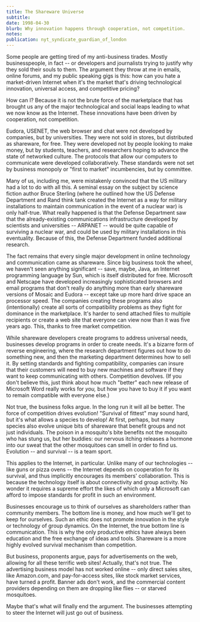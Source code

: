 ```yaml
---
title: The Shareware Universe
subtitle: 
date: 1998-04-30
blurb: Why innovation happens through cooperation, not competition.
notes: 
publication: nyt_syndicate_guardian_of_london
---
```



Some people are getting tired of my anti-business tirades. Mostly businesspeople, in fact -- or developers and journalists trying to justify why they sold their souls to them. The argument they throw at me in emails, online forums, and my public speaking gigs is this: how can you hate a market-driven Internet when it's the market that's driving technological innovation, universal access, and competitive pricing?

How can I? Because it is not the brute force of the marketplace that has brought us any of the major technological and social leaps leading to what we now know as the Internet. These innovations have been driven by cooperation, not competition.

Eudora, USENET, the web browser and chat were not developed by companies, but by universities. They were not sold in stores, but distributed as shareware, for free. They were developed not by people looking to make money, but by students, teachers, and researchers hoping to advance the state of networked culture. The protocols that allow our computers to communicate were developed collaboratively. These standards were not set by business monopoly or "first to market" incumbencies, but by committee.

Many of us, including me, were mistakenly convinced that the US military had a lot to do with all this. A seminal essay on the subject by science fiction author Bruce Sterling (where he outlined how the US Defense Department and Rand think tank created the Internet as a way for military installations to maintain communication in the event of a nuclear war) is only half-true. What really happened is that the Defense Department saw that the already-existing communications infrastructure developed by scientists and universities -- ARPANET -- would be quite capable of surviving a nuclear war, and could be used by military installations in this eventuality. Because of this, the Defense Department funded additional research.

The fact remains that every single major development in online technology and communication came as shareware. Since big business took the wheel, we haven't seen anything significant -- save, maybe, Java, an Internet programming language by Sun, which is itself distributed for free. Microsoft and Netscape have developed increasingly sophisticated browsers and email programs that don't really do anything more than early shareware versions of Mosaic and Eudora -- except take up more hard drive space an processor speed. The companies creating these programs also (intentionally) create all sorts of compatibility problems as they fight for dominance in the marketplace. It's harder to send attached files to multiple recipients or create a web site that everyone can view now than it was five years ago. This, thanks to free market competition.

While shareware developers create programs to address universal needs, businesses develop programs in order to create needs. It's a bizarre form of reverse engineering, where the research department figures out how to do something new, and then the marketing department determines how to sell it. By setting standards and fighting compatibility, companies can insure that their customers will need to buy new machines and software if they want to keep communicating with others. Competition devolves. (If you don't believe this, just think about how much "better" each new release of Microsoft Word really works for *you,* but how you have to buy it if you want to remain compatible with everyone else.)

Not true, the business folks argue. In the long run it will all be better. The force of competition drives evolution! "Survival of fittest" may sound hard, but it's what allows a species to develop! At first, perhaps, but many species also evolve unique bits of shareware that benefit groups and not just individuals. The poison in a mosquito's bite benefits not the mosquito who has stung us, but her buddies: our nervous itching releases a hormone into our sweat that the other mosquitoes can smell in order to find us. Evolution -- and survival -- is a team sport.

This applies to the Internet, in particular. Unlike many of our technologies -- like guns or pizza ovens -- the Internet depends on cooperation for its survival, and thus implicitly encourages its members' collaboration. This is because the technology itself is about connectivity and group activity. No wonder it requires a supreme effort the likes of which only a Microsoft can afford to impose standards for profit in such an environment.

Businesses encourage us to think of ourselves as shareholders rather than community members. The bottom line is money, and how much we'll get to keep for ourselves. Such an ethic does not promote innovation in the style or technology of group dynamics. On the Internet, the true bottom line is communication. This is why the only productive ethics have always been education and the free exchange of ideas and tools. Shareware is a more highly evolved survival mechanism than competition.

But business, proponents argue, pays for advertisements on the web, allowing for all these terrific web sites! Actually, that's not true. The advertising business model has not worked online -- only direct sales sites, like Amazon.com, and pay-for-access sites, like stock market services, have turned a profit. Banner ads don't work, and the commercial content providers depending on them are dropping like flies -- or starved mosquitoes.

Maybe that's what will finally end the argument. The businesses attempting to steer the Internet will just go out of business.

